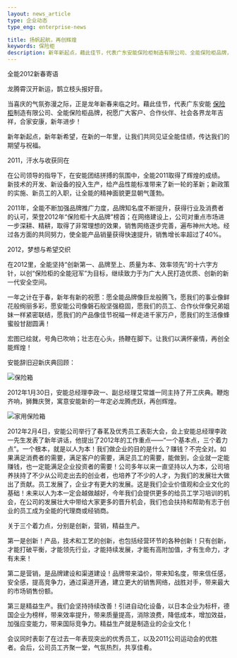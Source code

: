 ```yaml
---
layout: news_article
type: 企业动态
type_eng: enterprise-news

title: 扬帆起航，再创辉煌
keywords: 保险柜
description: 新年新起点，藉此佳节，代表广东安能保险柜制造有限公司、全能保险柜品牌，祝愿广大客户、合作伙伴、社会各界龙年吉祥，合家安康，新年进步！
---
```

全能2012新春寄语

龙腾霄汉开新运，鹊立枝头报好音。

当喜庆的气氛弥漫之际，正是龙年新春来临之时。藉此佳节，代表广东安能 [保险柜](http://www.qnn.com.cn/)制造有限公司、全能保险柜品牌，祝愿广大客户、合作伙伴、社会各界龙年吉祥，合家安康，新年进步！

新年新起点，新年新希望，在新的一年里，让我们共同见证全能佳绩，传达我们的期望与祝福。

2011，汗水与收获同在

在公司领导的指导下，在安能团结拼搏的氛围中，全能2011取得了辉煌的成绩。新技术的开发、新设备的投入生产，给产品性能标准带来了新一轮的革新；新政策的实施、新员工的入职，让全能的精神面貌更显朝气蓬勃。

2011年，全能不断加强品牌推广力度，品牌知名度不断提升，获得行业及消费者的认可，荣登2012年“保险柜十大品牌”榜首；在网络建设上，公司对重点市场进一步深耕、精耕，取得了非常理想的效果，销售网络逐步完善，遍布神州大地。经过各方面的共同努力，使全能产品销量获得快速提升，销售增长率超过了40%。

2012，梦想与希望交织

在2012里，全能坚持“创新第一、品牌至上、质量为本、效率领先”的十六字方针，以创“保险柜的全能冠军”为目标，继续致力于为广大人民打造优质、创新的新一代安全空间。

一年之计在于春，新年有新的祝愿：愿全能品牌像巨龙般腾飞，愿我们的事业像鲜花般绚丽多彩，愿安能公司像磐石般坚强稳固，愿我们的员工、合作伙伴像兄弟姐妹一样紧密联结，愿我们的产品像佳节祝福一样走进千家万户，愿我们的生活像蜂蜜般甘甜圆满！

宏图已绘就，号角已吹响；壮志在心头，扬鞭在脚下。让我们以满怀豪情，再创全能辉煌！

安能辞旧迎新庆典回顾：

![保险箱](http://www.qnn.com.cn/image-news/id036401.jpg)

2012年1月30日，安能总经理李政一、副总经理艾常雄一同主持了开工庆典。鞭炮齐响，狮舞庆贺，寓意安能新的一年定必龙腾虎跃，再创辉煌。

![家用保险箱](http://www.qnn.com.cn/image-news/id036402.jpg)

2012年2月4日，安能公司举行了春茗及优秀员工表彰大会，会上安能总经理李政一先生发表了新年讲话，他提出了2012年的工作重点——“一个基本点，三个着力点”。一个根本，就是以人为本！我们做企业的目的是什么？赚钱？不完全对。如果满足消费者的需要，满足客户的需要，满足员工的需要，能做到，企业就一定能赚钱，也一定能满足企业投资者的需要！公司多年以来一直坚持以人为本，公司培养扶持了不少从公司走出去的创业者，也培养了不少的人才，为我们的发展壮大做出了贡献。员工发展了，企业才有更大的发展。这是我们企业价值观和企业文化的基础！未来以人为本一定会越做越好，今年我们会提供更多的给员工学习培训的机会，在公司的发展壮大中带给大家更多的晋升机会，我们也会扶持和帮助有志于创业的员工成为全能的代理商或经销商。

关于三个着力点，分别是创新，营销，精益生产。

第一是创新！产品，技术和工艺的创新，也包括经营环节的各种创新！只有创新，才能打破平衡，才能领先行业，才能持续发展，才能有高附加值，才有生命力，才有未来！

第二是营销，是品牌建设和渠道建设！品牌带来溢价，带来知名度，带来信任感，安全感，提高竞争力，通过渠道开通，建立更大的销售网络，战胜对手，带来最大的市场销售份额。

第三是精益生产。我们会坚持持续改善！引进自动化设备，以日本企业为标杆，德国企业为榜样，带来效率提升，带来质量提高，消除浪费，降低成本，增加效益，加强应变能力，带来国际竞争力。精益生产就是制造业的企业文化！

会议同时表彰了在过去一年表现突出的优秀员工，以及2011公司运动会的优胜者。会后，公司员工齐聚一堂，气氛热烈，共享佳肴。
